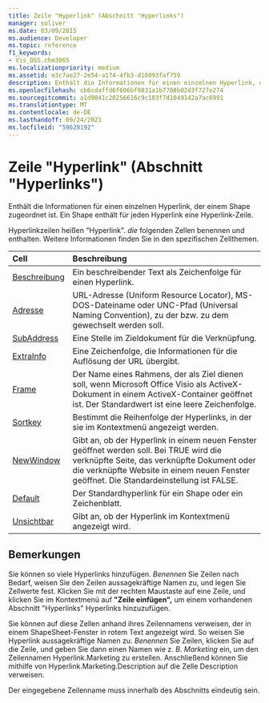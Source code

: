 ```yaml
---
title: Zeile "Hyperlink" (Abschnitt "Hyperlinks")
manager: soliver
ms.date: 03/09/2015
ms.audience: Developer
ms.topic: reference
f1_keywords:
- Vis_DSS.chm3065
ms.localizationpriority: medium
ms.assetid: e3c7ae27-2e54-a174-4fb3-d16093faf759
description: Enthält die Informationen für einen einzelnen Hyperlink, der einem Shape zugeordnet ist. Ein Shape enthält für jeden Hyperlink eine Hyperlink-Zeile.
ms.openlocfilehash: cb6cdaffd6f606bf9831a1b7708b02d3f727e274
ms.sourcegitcommit: a1d9041c20256616c9c183f7d1049142a7ac6991
ms.translationtype: MT
ms.contentlocale: de-DE
ms.lasthandoff: 09/24/2021
ms.locfileid: "59628192"
---
```

# <a name="hyperlink-row-hyperlinks-section"></a>Zeile "Hyperlink" (Abschnitt "Hyperlinks")

Enthält die Informationen für einen einzelnen Hyperlink, der einem Shape zugeordnet ist. Ein Shape enthält für jeden Hyperlink eine Hyperlink-Zeile.
  
Hyperlinkzeilen heißen "Hyperlink". *die*  folgenden Zellen benennen und enthalten. Weitere Informationen finden Sie in den spezifischen Zellthemen. 
  
|**Cell**|**Beschreibung**|
|:-----|:-----|
|[Beschreibung](description-cell-hyperlinks-section.md) <br/> |Ein beschreibender Text als Zeichenfolge für einen Hyperlink.  <br/> |
|[Adresse](address-cell-hyperlinks-section.md) <br/> |URL-Adresse (Uniform Resource Locator), MS-DOS-Dateiname oder UNC-Pfad (Universal Naming Convention), zu der bzw. zu dem gewechselt werden soll.  <br/> |
|[SubAddress](subaddress-cell-hyperlinks-section.md) <br/> |Eine Stelle im Zieldokument für die Verknüpfung.  <br/> |
|[ExtraInfo](extrainfo-cell-hyperlinks-section.md) <br/> |Eine Zeichenfolge, die Informationen für die Auflösung der URL übergibt.  <br/> |
|[Frame](frame-cell-hyperlinks-section.md) <br/> |Der Name eines Rahmens, der als Ziel dienen soll, wenn Microsoft Office Visio als ActiveX-Dokument in einem ActiveX-Container geöffnet ist. Der Standardwert ist eine leere Zeichenfolge.  <br/> |
|[Sortkey](sortkey-cell-hyperlinks-section.md) <br/> |Bestimmt die Reihenfolge der Hyperlinks, in der sie im Kontextmenü angezeigt werden.  <br/> |
|[NewWindow](newwindow-cell-hyperlinks-section.md) <br/> |Gibt an, ob der Hyperlink in einem neuen Fenster geöffnet werden soll. Bei TRUE wird die verknüpfte Seite, das verknüpfte Dokument oder die verknüpfte Website in einem neuen Fenster geöffnet. Die Standardeinstellung ist FALSE.  <br/> |
|[Default](default-cell-hyperlinks-section.md) <br/> |Der Standardhyperlink für ein Shape oder ein Zeichenblatt.  <br/> |
|[Unsichtbar](invisible-cell-hyperlinks-section.md) <br/> |Gibt an, ob der Hyperlink im Kontextmenü angezeigt wird.  <br/> |
   
## <a name="remarks"></a>Bemerkungen

 Sie können so viele Hyperlinks hinzufügen.  *Benennen*  Sie Zeilen nach Bedarf, weisen Sie den Zeilen aussagekräftige Namen zu, und legen Sie Zellwerte fest. Klicken Sie mit der rechten Maustaste auf eine Zeile, und klicken Sie im Kontextmenü auf **"Zeile einfügen",** um einem vorhandenen Abschnitt "Hyperlinks" Hyperlinks hinzuzufügen. 
  
Sie können auf diese Zellen anhand ihres Zeilennamens verweisen, der in einem ShapeSheet-Fenster in rotem Text angezeigt wird. So weisen Sie Hyperlink aussagekräftige Namen zu. *Benennen*  Sie Zeilen, klicken Sie auf die Zeile, und geben Sie dann einen Namen wie z.  *B. Marketing*  ein, um den Zeilennamen Hyperlink.Marketing zu erstellen. Anschließend können Sie mithilfe von Hyperlink.Marketing.Description auf die Zelle Description verweisen. 
  
Der eingegebene Zeilenname muss innerhalb des Abschnitts eindeutig sein.
  

